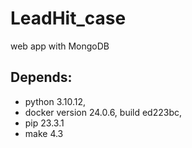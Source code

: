 # LeadHit_case
web app with MongoDB

## Depends:
- python 3.10.12,
- docker version 24.0.6, build ed223bc,
- pip 23.3.1
- make 4.3 
